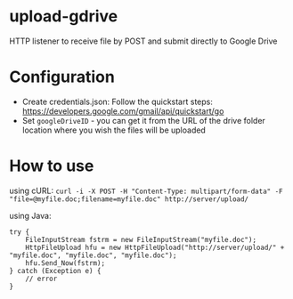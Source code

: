 # upload-gdrive
HTTP listener to receive file by POST and submit directly to Google Drive

# Configuration
* Create credentials.json: Follow the quickstart steps: https://developers.google.com/gmail/api/quickstart/go
* Set `googleDriveID` - you can get it from the URL of the drive folder location where you wish the files will be uploaded

# How to use
using cURL:
```curl -i -X POST -H "Content-Type: multipart/form-data" -F "file=@myfile.doc;filename=myfile.doc" http://server/upload/```

using Java:
```
try {
    FileInputStream fstrm = new FileInputStream("myfile.doc");
    HttpFileUpload hfu = new HttpFileUpload("http://server/upload/" + "myfile.doc", "myfile.doc", "myfile.doc");
    hfu.Send_Now(fstrm);
} catch (Exception e) {
    // error
}
```
